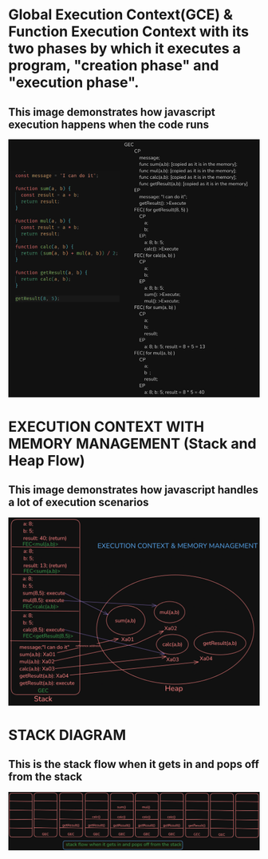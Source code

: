 # Global Execution Context(GCE) & Function Execution Context with its two phases by which it executes a program, "creation phase" and "execution phase".

## This image demonstrates how javascript execution happens when the code runs

![task image](day-08task-cp-ep.png)

# EXECUTION CONTEXT WITH MEMORY MANAGEMENT (Stack and Heap Flow)

## This image demonstrates how javascript handles a lot of execution scenarios

![task image](day-08task-stack-heap-management.png)

# STACK DIAGRAM

## This is the stack flow when it gets in and pops off from the stack

![task image](day-08task-stack-flow.png)
